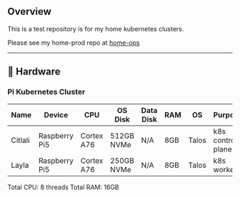 ## Overview

This is a test repository is for my home kubernetes clusters.

Please see my home-prod repo at [home-ops](https://github.com/joryirving/home-ops)

---

## 🔧 Hardware

### Pi Kubernetes Cluster

| Name    | Device        | CPU        | OS Disk    | Data Disk | RAM | OS    | Purpose           |
|---------|---------------|------------|------------|-----------|-----|-------|-------------------|
| Citlali | Raspberry Pi5 | Cortex A76 | 512GB NVMe | N/A       | 8GB | Talos | k8s control-plane |
| Layla   | Raspberry Pi5 | Cortex A76 | 250GB NVMe | N/A       | 8GB | Talos | k8s worker        |

Total CPU: 8 threads
Total RAM: 16GB
